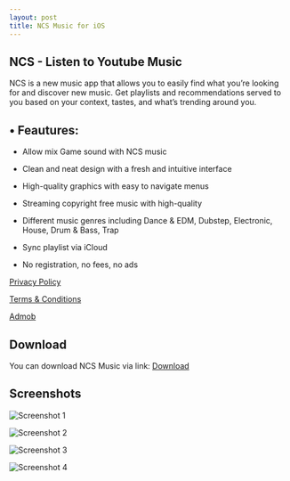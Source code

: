 ```yaml
---
layout: post
title: NCS Music for iOS
---
```


## NCS - Listen to Youtube Music

NCS is a new music app that allows you to easily find what you’re looking for and discover new music. Get playlists and recommendations served to you based on your context, tastes, and what’s trending around you.


## • Feautures:

- Allow mix Game sound with NCS music

- Clean and neat design with a fresh and intuitive interface

- High-quality graphics with easy to navigate menus

- Streaming copyright free music with high-quality

- Different music genres including Dance & EDM, Dubstep, Electronic, House, Drum & Bass, Trap

- Sync playlist via iCloud

- No registration, no fees, no ads



[Privacy Policy](http://ncsmusic.asia/1ms-Privacy-Policy/)


[Terms & Conditions](http://ncsmusic.asia/1ms-Terms-of-Services/)


[Admob](https://support.google.com/admob/answer/6128543?hl=en)

## Download

You can download NCS Music via link: [Download](https://apps.apple.com/us/app/id1388347247)

## Screenshots

![Screenshot 1](https://is4-ssl.mzstatic.com/image/thumb/Purple123/v4/5f/c5/d8/5fc5d8e8-3629-0b03-2540-ba802f6e069c/pr_source.jpg/460x0w.jpg "Screenshot 1")

![Screenshot 2](https://is4-ssl.mzstatic.com/image/thumb/Purple123/v4/d6/d8/3b/d6d83bed-b62b-1d7b-11d0-9c0a2bee45c5/pr_source.jpg/460x0w.jpg "Screenshot 2")

![Screenshot 3](https://is3-ssl.mzstatic.com/image/thumb/Purple123/v4/64/0d/fd/640dfd83-9931-82f1-d1c8-778c13c2e693/pr_source.jpg/460x0w.jpg "Screenshot 3")

![Screenshot 4](https://is4-ssl.mzstatic.com/image/thumb/Purple113/v4/8d/27/35/8d273503-1f3b-eddf-2d9a-5105289ada00/pr_source.jpg/460x0w.jpg "Screenshot 4")